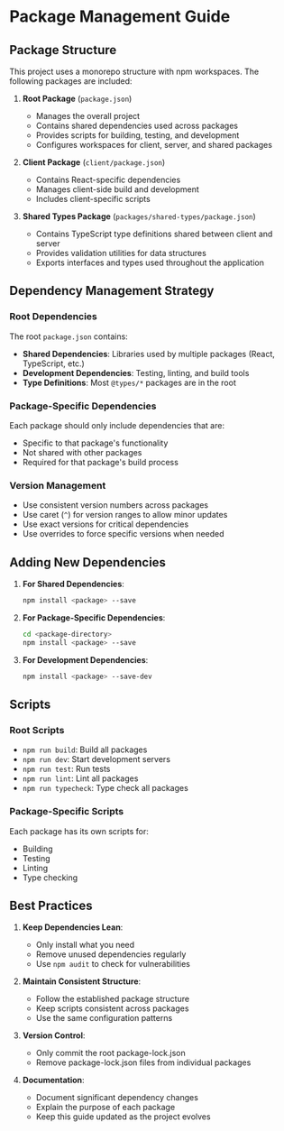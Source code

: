 # Package Management Guide

## Package Structure

This project uses a monorepo structure with npm workspaces. The following packages are included:

1. **Root Package** (`package.json`)
   - Manages the overall project
   - Contains shared dependencies used across packages
   - Provides scripts for building, testing, and development
   - Configures workspaces for client, server, and shared packages

2. **Client Package** (`client/package.json`)
   - Contains React-specific dependencies
   - Manages client-side build and development
   - Includes client-specific scripts

3. **Shared Types Package** (`packages/shared-types/package.json`)
   - Contains TypeScript type definitions shared between client and server
   - Provides validation utilities for data structures
   - Exports interfaces and types used throughout the application

## Dependency Management Strategy

### Root Dependencies

The root `package.json` contains:

- **Shared Dependencies**: Libraries used by multiple packages (React, TypeScript, etc.)
- **Development Dependencies**: Testing, linting, and build tools
- **Type Definitions**: Most `@types/*` packages are in the root

### Package-Specific Dependencies

Each package should only include dependencies that are:
- Specific to that package's functionality
- Not shared with other packages
- Required for that package's build process

### Version Management

- Use consistent version numbers across packages
- Use caret (`^`) for version ranges to allow minor updates
- Use exact versions for critical dependencies
- Use overrides to force specific versions when needed

## Adding New Dependencies

1. **For Shared Dependencies**:
   ```bash
   npm install <package> --save
   ```

2. **For Package-Specific Dependencies**:
   ```bash
   cd <package-directory>
   npm install <package> --save
   ```

3. **For Development Dependencies**:
   ```bash
   npm install <package> --save-dev
   ```

## Scripts

### Root Scripts

- `npm run build`: Build all packages
- `npm run dev`: Start development servers
- `npm run test`: Run tests
- `npm run lint`: Lint all packages
- `npm run typecheck`: Type check all packages

### Package-Specific Scripts

Each package has its own scripts for:
- Building
- Testing
- Linting
- Type checking

## Best Practices

1. **Keep Dependencies Lean**:
   - Only install what you need
   - Remove unused dependencies regularly
   - Use `npm audit` to check for vulnerabilities

2. **Maintain Consistent Structure**:
   - Follow the established package structure
   - Keep scripts consistent across packages
   - Use the same configuration patterns

3. **Version Control**:
   - Only commit the root package-lock.json
   - Remove package-lock.json files from individual packages

4. **Documentation**:
   - Document significant dependency changes
   - Explain the purpose of each package
   - Keep this guide updated as the project evolves 